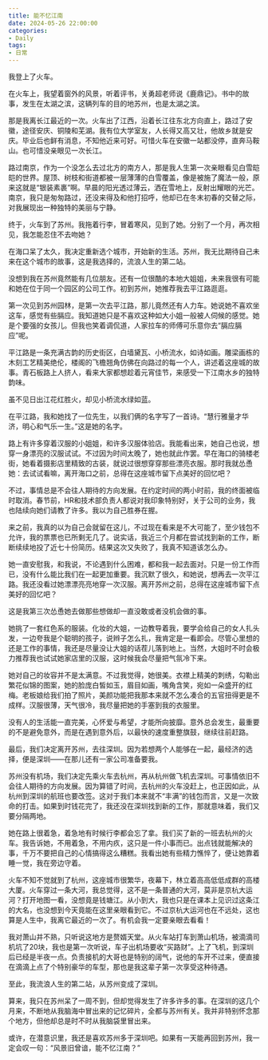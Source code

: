 ```yaml
---
title: 能不忆江南
date: 2024-05-26 22:00:00
categories:
- Daily
tags:
- 日常
---
```


我登上了火车。

在火车上，我望着窗外的风景，听着评书，关勇超老师说《鹿鼎记》。书中的故事，发生在太湖之滨，这辆列车的目的地苏州，也是太湖之滨。

那是我离长江最近的一次。火车出了江西，沿着长江往东北方向直上，路过了安徽，途径安庆、铜陵和芜湖。我有位大学室友，人长得又高又壮，他故乡就是安庆。毕业后也鲜有消息，不知他近来可好。可惜火车在安徽一站都没停，直奔马鞍山。也可惜没亲眼见一次长江。

路过南京，作为一个没怎么去过北方的南方人，那是我人生第一次亲眼看见白雪皑皑的世界。屋顶、树枝和街道都被一层薄薄的白雪覆盖，像是被施了魔法一般，原来这就是“银装素裹”啊。早晨的阳光透过薄云，洒在雪地上，反射出耀眼的光芒。南京，我只是匆匆路过，还没来得及和他打招呼，他却已在冬末初春的交替之际，对我展现出一种独特的美丽与宁静。

终于，火车到了苏州。我拖着行李，冒着寒风，见到了她。分别了一个月，再次相见，我怎能忍住不去吻她？

在海口呆了太久，我决定重新选个城市，开始新的生活。苏州，我无比期待自己未来在这个城市的故事，这是我选择的，流浪人生的第二站。

没想到我在苏州竟然能有几位朋友。还有一位很酷的本地大姐姐，未来我很有可能和她在位于同一个园区的公司工作。初到苏州，她推荐我去平江路逛逛。

第一次见到苏州园林，是第一次去平江路，那儿竟然还有人力车。她说她不喜欢坐这车，感觉有些膈应。我知道她只是不喜欢这种如大小姐一般被人伺候的感觉。她是个要强的女孩儿。但我也笑着调侃道，人家拉车的师傅可乐意你去“膈应膈应”呢。

平江路是一条充满古韵的历史街区，白墙黛瓦、小桥流水，如诗如画。雕梁画栋的木刻工艺精美绝伦，楼阁的飞檐翘角仿佛在向路过的每一个人，讲述着这座城的故事。青石板路上人挤人，看来大家都想趁着元宵佳节，来感受一下江南水乡的独特韵味。

虽不见日出江花红胜火，却见小桥流水绿如蓝。

在平江路，我和她找了一位先生，以我们俩的名字写了一首诗。“慧行雅量才华济，明心和气乐一生。”这是她的名字。

路上有许多穿着汉服的小姐姐，和许多汉服体验店。我能看出来，她自己也说，想穿一身漂亮的汉服试试。不过因为时间太晚了，她也就此作罢。早在海口的骑楼老街，她看着摄影店里精致的古装，就说过很想穿穿那些漂亮衣服。那时我就怂恿她：去试试看嘛，离开海口之前，总得在这座城市留下点美好的回忆吧？

不过，事情总是不会往人期待的方向发展。在约定时间的两小时前，我的终面被临时取消。春节前，HR和技术部负责人都说对我印象特别好，关于公司的业务，我也陆续向她们请教了许多。我以为自己胜券在握。

来之前，我真的以为自己会就留在这儿，不过现在看来是不大可能了，至少钱包不允许，我的票票也已所剩无几了。说实话，我近三个月都在尝试找到新的工作，断断续续地投了近七十份简历。结果这次又失败了，我真不知道该怎么办。

她一直安慰我，和我说，不论遇到什么困难，都和我一起去面对。只是一份工作而已，没有什么能比我们在一起更加重要。我沉默了很久，和她说，想再去一次平江路。我还没看过她漂漂亮亮地穿一次汉服。离开苏州之前，总得在这座城市留下点美好的回忆吧？

这是我第三次怂恿她去做那些想做却一直没敢或者没机会做的事。

她挑了一套红色系的服装。化妆的大姐，一边教导着我，要学会给自己的女人扎头发，一边夸我是个聪明的孩子，说辫子怎么扎，我肯定是一看即会。尽管心里想的还是工作的事情，我还是尽量没让大姐的话茬儿落到地上。当然，大姐时不时会极力推荐我也试试她家店里的汉服，这时候我会尽量把气氛冷下来。

她对自己的妆容并不是太满意。不过我觉得，她很美。衣襟上精美的刺绣，勾勒出繁花似锦的图案，她的脸庞白皙如玉，眉目如画，嘴角含笑，宛如一朵盛开的红梅。老板娘给我们拍了照片，美颜功能把我那本来就不怎么凑合的五官扭得更是不成样。汉服很薄，天气很冷，我尽量把她的手塞到我的衣服里。

没有人的生活能一直完美，心怀爱与希望，才能所向披靡。意外总会发生，最重要的不是避免意外，而是在遇到意外后，以最快的速度重整旗鼓，继续往前赶路。

最后，我们决定离开苏州，去往深圳。因为若想两个人能够在一起，最经济的选择，便是深圳——在那儿还有一家公司准备要我。

苏州没有机场，我们决定先乘火车去杭州，再从杭州做飞机去深圳。可事情依旧不会往人期待的方向发展。因为算错了时间，去杭州的火车没赶上，也正因如此，从杭州到深圳的航班也要改签。这对于我们本来就不“丰满”的钱包而言，又是一次致命的打击。如果到时钱花完了，我还没在深圳找到新的工作，那就意味着，我们又要分隔两地。

她在路上很着急，着急地有时候行李都会忘了拿。我们买了新的一班去杭州的火车。我告诉她，不用着急，不用内疚，这只是一件小事而已。出点钱就能解决的事，千万不要把自己的心情搞得这么糟糕。我看出她有些精力憔悴了，便让她靠着睡一觉，我在旁边守着。

火车不知不觉就到了杭州，这座城市很繁华，夜幕下，林立着高高低低成群的高楼大厦。火车穿过一条大河，我总觉得，这不是一条普通的大河，莫非是京杭大运河？打开地图一看，没想竟是钱塘江。从小到大，我也只是在课本上见识过这条江的大名，也没想到今天竟能在这里亲眼看到它。不过京杭大运河也在不远处，这也算是人生中，我离它最近的一次了。有机会我一定要亲眼去看看！

我对萧山并不熟，只听说这地方是赘婿天堂。从火车站打车到萧山机场，被滴滴司机坑了20块，我也是第一次听说，车子出机场要收“买路财”。上了飞机，到深圳后已经是半夜一点。负责接机的大哥也是特别的阔气，说他的车开不过来，便直接在滴滴上点了个特别豪华的车型，那也是我这辈子第一次享受这种待遇。

至此，我流浪人生的第二站，从苏州变成了深圳。

算来，我只在苏州呆了一周不到，但却觉得发生了许多许多的事。在深圳的这几个月来，不断地从我脑海中冒出来的记忆碎片，全都与苏州有关。我并非特别怀念那个地方，但他却总是时不时从我脑袋里冒出来。

或许，在潜意识里，我还是喜欢苏州多于深圳吧。如果有一天能再回到苏州，我一定会叹一句：“风景旧曾谙，能不忆江南？”